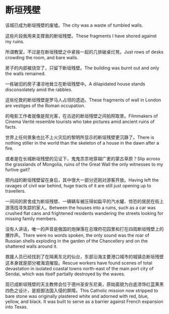 # 断垣残壁

<p><span class="chinese">该城已成为断垣残壁的废墟。</span><span class="english">The city was a waste of tumbled walls.</span></p>

<p><span class="chinese">这些片段我用来支撑我的断垣残壁。</span><span class="english">These fragments I have shored against my ruins.</span></p>

<p><span class="chinese">所谓教室，不过是在断垣残壁之中紧挨一起的几排破桌烂凳。</span><span class="english">Just rows of desks crowding the room, and bare walls.</span></p>

<p><span class="chinese">房子的内部被烧空了，只留下断垣残壁。</span><span class="english">The building was burnt out and only the walls remained.</span></p>

<p><span class="chinese">一栋破旧的房子凄凉地耸立在断垣残壁中。</span><span class="english">A dilapidated house stands disconsolately amid the rabbles.</span></p>

<p><span class="chinese">这些伦敦的断垣残壁是罗马人占领的遗迹。</span><span class="english">These fragments of wall in London are vestiges of the Roman occupation.</span></p>

<p><span class="chinese">的电影工作者就像是观光客，在古迹的断垣残壁之间拍照取景。</span><span class="english">Filmmakers of Cinema Verité resemble tourists who take pictures amid ancient ruins of facts.</span></p>

<p><span class="chinese">世界上任何景象也比不上火灾后的黎明所显示的断垣残壁更沉静了。</span><span class="english">There is nothing stiller in the world than the skeleton of a house in the dawn after a fire.</span></p>

<p><span class="chinese">或者是在长城断垣残壁的见证下，鬼鬼祟祟地穿越广袤的蒙古草原？</span><span class="english">Slip across the grasslands of Mongolia, ruins of the Great Wall the only witnesses to my furtive gait?</span></p>

<p><span class="chinese">把内战的断垣残壁留在身后，其中很大一部分还刚对游客开放。</span><span class="english">Having left the ravages of civil war behind, huge tracts of it are still just opening up to travellers.</span></p>

<p><span class="chinese">一间间的房舍成为断垣残壁、一辆辆车被压得如扁平的汽水罐、惊恐的居民在街上游荡找寻失踪的家人。</span><span class="english">Between the houses into a ruins, such as a car was crushed flat cans and frightened residents wandering the streets looking for missing family members.</span></p>

<p><span class="chinese">没有人讲话，唯一的声音是俄国的炮弹落在总理府花园里和打在四周断垣残壁上的爆炸声。</span><span class="english">There were no words spoken, the only sound was the roar of Russian shells exploding in the garden of the Chancellery and on the shattered walls around it.</span></p>

<p><span class="chinese">救援人员已经找到了在隔离东北的仙台，东部沿海主要港口城市的城镇总断垣残壁这本身就是部分被海浪摧毁。</span><span class="english">Rescue workers have found scenes of total devastation in isolated coastal towns north-east of the main port city of Sendai, which was itself partially destroyed by the waves.</span></p>

<p><span class="chinese">现已成断垣残壁的天主教修会位于德州圣安东尼奥，原始面貌为白底漆饰红蓝黄黑四色之设计，是抵御法国入侵的屏障。</span><span class="english">This Catholic mission now stripped to bare stone was originally plastered white and adorned with red, blue, yellow, and black. It was built to serve as a barrier against French expansion into Texas.</span></p>

